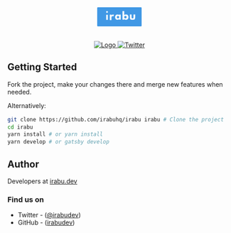 <div align="center"  style="margin-bottom:30px">
    <img src="static/logos/irabu.svg" alt="Logo" width='100px' height='auto'/>
</div>

<div align="center">
    <a href='https://github.com/prettier/prettier'>
      <img src="https://img.shields.io/badge/code_style-prettier-ff69b4.svg?style=flat-square" alt="Logo" />
    </a>
    <a href="https://twitter.com/intent/tweet?text=Wow:&url=https%3A%2F%2Fgithub.com%2Firabuhq%2Firabu.co.tz%2Fblob%2Firabu-dev">
    <img alt="Twitter" src="https://img.shields.io/twitter/url?style=social&url=https%3A%2F%2Ftwitter.com%2Firabudev">
    </a>
</div>

## Getting Started

Fork the project, make your changes there and merge new features when needed.

Alternatively:

```sh
git clone https://github.com/irabuhq/irabu irabu # Clone the project
cd irabu
yarn install # or yarn install
yarn develop # or gatsby develop
```

## Author

Developers at [irabu.dev](https://irabu.dev)

### Find us on

- Twitter - ([@irabudev](https://twitter.com/irabudev))
- GitHub - ([irabudev](https://github.com/irabudev))